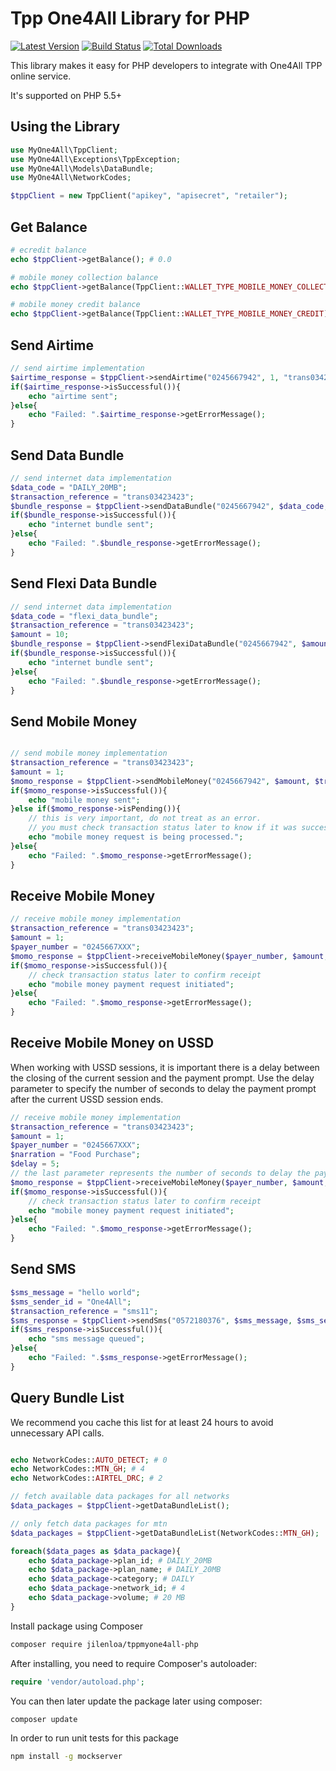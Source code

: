 Tpp One4All Library for PHP
=======================

[![Latest Version](https://img.shields.io/github/release/jilenloa/tppmyone4all-php.svg?style=flat-square)](https://github.com/jilenloa/tppmyone4all-php/releases)
[![Build Status](https://img.shields.io/travis/jilenloa/tppmyone4all-php.svg?style=flat-square)](https://travis-ci.org/jilenloa/tppmyone4all-php)
[![Total Downloads](https://img.shields.io/packagist/dt/jilenloa/tppmyone4all-php.svg?style=flat-square)](https://packagist.org/packages/jilenloa/tppmyone4all-php)

This library makes it easy for PHP developers to integrate with One4All TPP online service.

It's supported on PHP 5.5+

## Using the Library
```php
use MyOne4All\TppClient;
use MyOne4All\Exceptions\TppException;
use MyOne4All\Models\DataBundle;
use MyOne4All\NetworkCodes;

$tppClient = new TppClient("apikey", "apisecret", "retailer");

```

## Get Balance
```php
# ecredit balance
echo $tppClient->getBalance(); # 0.0

# mobile money collection balance
echo $tppClient->getBalance(TppClient::WALLET_TYPE_MOBILE_MONEY_COLLECTION); # 0.0

# mobile money credit balance
echo $tppClient->getBalance(TppClient::WALLET_TYPE_MOBILE_MONEY_CREDIT); # 0.0
```

## Send Airtime
```php
// send airtime implementation
$airtime_response = $tppClient->sendAirtime("0245667942", 1, "trans03423423", NetworkCodes::AUTO_DETECT);
if($airtime_response->isSuccessful()){
    echo "airtime sent";
}else{
    echo "Failed: ".$airtime_response->getErrorMessage();
}
```

## Send Data Bundle
```php
// send internet data implementation
$data_code = "DAILY_20MB";
$transaction_reference = "trans03423423";
$bundle_response = $tppClient->sendDataBundle("0245667942", $data_code, $transaction_reference, NetworkCodes::MTN_GH);
if($bundle_response->isSuccessful()){
    echo "internet bundle sent";
}else{
    echo "Failed: ".$bundle_response->getErrorMessage();
}
```

## Send Flexi Data Bundle
```php
// send internet data implementation
$data_code = "flexi_data_bundle";
$transaction_reference = "trans03423423";
$amount = 10;
$bundle_response = $tppClient->sendFlexiDataBundle("0245667942", $amount, $data_code, $transaction_reference, NetworkCodes::MTN_GH);
if($bundle_response->isSuccessful()){
    echo "internet bundle sent";
}else{
    echo "Failed: ".$bundle_response->getErrorMessage();
}
```

## Send Mobile Money
```php

// send mobile money implementation
$transaction_reference = "trans03423423";
$amount = 1;
$momo_response = $tppClient->sendMobileMoney("0245667942", $amount, $transaction_reference);
if($momo_response->isSuccessful()){
    echo "mobile money sent";
}else if($momo_response->isPending()){
    // this is very important, do not treat as an error.
    // you must check transaction status later to know if it was successful or not
    echo "mobile money request is being processed.";
}else{
    echo "Failed: ".$momo_response->getErrorMessage();
}
```

## Receive Mobile Money
```php
// receive mobile money implementation
$transaction_reference = "trans03423423";
$amount = 1;
$payer_number = "0245667XXX";
$momo_response = $tppClient->receiveMobileMoney($payer_number, $amount, $transaction_reference);
if($momo_response->isSuccessful()){
    // check transaction status later to confirm receipt
    echo "mobile money payment request initiated";
}else{
    echo "Failed: ".$momo_response->getErrorMessage();
}
```
## Receive Mobile Money on USSD
When working with USSD sessions, it is important there is a delay between the closing of the current session and the payment prompt. Use the delay parameter to specify the number of seconds to delay the payment prompt after the current USSD session ends.
```php
// receive mobile money implementation
$transaction_reference = "trans03423423";
$amount = 1;
$payer_number = "0245667XXX";
$narration = "Food Purchase";
$delay = 5;
// the last parameter represents the number of seconds to delay the payment prompt
$momo_response = $tppClient->receiveMobileMoney($payer_number, $amount, $transaction_reference, $delay, $narration);
if($momo_response->isSuccessful()){
    // check transaction status later to confirm receipt
    echo "mobile money payment request initiated";
}else{
    echo "Failed: ".$momo_response->getErrorMessage();
}
```

## Send SMS

```php
$sms_message = "hello world";
$sms_sender_id = "One4All";
$transaction_reference = "sms11";
$sms_response = $tppClient->sendSms("0572180376", $sms_message, $sms_sender_id, $transaction_reference);
if($sms_response->isSuccessful()){
    echo "sms message queued";
}else{
    echo "Failed: ".$sms_response->getErrorMessage();
}

```

## Query Bundle List
We recommend you cache this list for at least 24 hours to avoid unnecessary API calls.
```php

echo NetworkCodes::AUTO_DETECT; # 0
echo NetworkCodes::MTN_GH; # 4
echo NetworkCodes::AIRTEL_DRC; # 2

// fetch available data packages for all networks
$data_packages = $tppClient->getDataBundleList();

// only fetch data packages for mtn
$data_packages = $tppClient->getDataBundleList(NetworkCodes::MTN_GH);

foreach($data_pages as $data_package){
    echo $data_package->plan_id; # DAILY_20MB
    echo $data_package->plan_name; # DAILY_20MB
    echo $data_package->category; # DAILY
    echo $data_package->network_id; # 4
    echo $data_package->volume; # 20 MB
}
```

Install package using Composer
```bash
composer require jilenloa/tppmyone4all-php
```

After installing, you need to require Composer's autoloader:

```php
require 'vendor/autoload.php';
```

You can then later update the package later using composer:

 ```bash
composer update
 ```

In order to run unit tests for this package

 ```bash
npm install -g mockserver
 ```